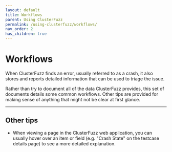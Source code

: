 ```yaml
---
layout: default
title: Workflows
parent: Using ClusterFuzz
permalink: /using-clusterfuzz/workflows/
nav_order: 2
has_children: true
---
```


# Workflows

When ClusterFuzz finds an error, usually referred to as a crash, it also stores
and reports detailed information that can be used to triage the issue.

Rather than try to document all of the data ClusterFuzz provides, this set of
documents details some common workflows. Other tips are provided for making
sense of anything that might not be clear at first glance.

---

## Other tips

* When viewing a page in the ClusterFuzz web application, you can usually hover
  over an item or field (e.g. "Crash State" on the testcase details page) to see
  a more detailed explanation.

